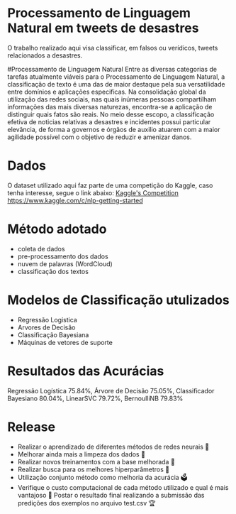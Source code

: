# Processamento de Linguagem Natural em tweets de desastres
O trabalho realizado aqui visa classificar, em falsos ou verídicos, tweets relacionados a desastres.

#Processamento de Linguagem Natural 
Entre as diversas categorias de tarefas atualmente viáveis para o Processamento de Linguagem Natural, a classificação de texto é uma das de maior destaque pela sua versatilidade entre domínios e aplicações especificas. Na consolidação global da utilização das redes sociais, nas quais inúmeras pessoas compartilham informações das mais diversas naturezas, encontra-se a aplicação de distinguir quais fatos são reais. No meio desse escopo, a classificação efetiva de noticias relativas a desastres e incidentes possui particular elevância, de forma a governos e órgãos de auxilio atuarem com a maior agilidade possível com o objetivo de reduzir e amenizar danos.

# Dados 
O dataset utilizado aqui faz parte de uma competição do Kaggle, caso tenha interesse, segue o link abaixo: [Kaggle's Competition
](https://www.kaggle.com/c/nlp-getting-started)https://www.kaggle.com/c/nlp-getting-started

# Método adotado
- coleta de dados
- pre-processamento dos dados
- nuvem de palavras (WordCloud)
- classificação dos textos

# Modelos de Classificação utulizados 
- Regressão Logistica
- Arvores de Decisão
- Classificação Bayesiana
- Máquinas de vetores de suporte

# Resultados das Acurácias 
Regressão Logística  75.84%, Árvore de Decisão  75.05%, Classificador Bayesiano  80.04%, LinearSVC  79.72%, BernoulliNB  79.83%

# Release 
- Realizar o aprendizado de diferentes métodos de redes neurais 🧠
- Melhorar ainda mais a limpeza dos dados 🧹
- Realizar novos treinamentos com a base melhorada 💪
- Realizar busca para os melhores hiperparâmetros 🔎
- Utilização conjunto método como melhoria da acurácia 🗳️
- Verifique o custo computacional de cada método utilizado e qual é mais vantajoso 🤔
Postar o resultado final realizando a submissão das predições dos exemplos no arquivo test.csv 🏆
